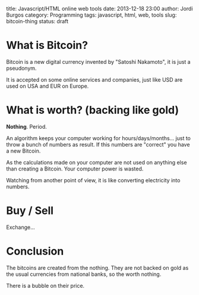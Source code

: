 title: Javascript/HTML online web tools
date: 2013-12-18 23:00
author: Jordi Burgos
category: Programming
tags: javascript, html, web, tools
slug: bitcoin-thing
status: draft

What is Bitcoin?
================

Bitcoin is a new digital currency invented by "Satoshi Nakamoto", it is just a pseudonym.

It is accepted on some online services and companies, just like USD are used on USA and EUR on Europe.

What is worth? (backing like gold)
==============

**Nothing**. Period.

An algorithm keeps your computer working for hours/days/months... just to throw a bunch of numbers as result. If this numbers are "correct" you have a new Bitcoin.

As the calculations made on your computer are not used on anything else than creating a Bitcoin. Your computer power is wasted.

Watching from another point of view, it is like converting electricity into numbers.

Buy / Sell
==========

Exchange...


Conclusion
==========

The bitcoins are created from the nothing. They are not backed on gold as the usual currencies from national banks, so the worth nothing.

There is a bubble on their price. 

